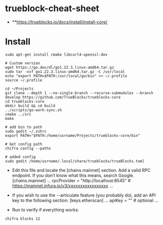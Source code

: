 # trueblock-cheat-sheet
- **https://trueblocks.io/docs/install/install-core/


# Install
```
sudo apt-get install cmake libcurl4-openssl-dev

# Custom version
wget https://go.dev/dl/go1.22.3.linux-amd64.tar.gz
sudo tar -xvf go1.22.3.linux-amd64.tar.gz -C /usr/local
echo "export PATH=$PATH:/usr/local/go/bin" >> ~/.profile 
source ~/.profile 

cd ~/Projects
git clone --depth 1 --no-single-branch --recurse-submodules --branch develop https://github.com/TrueBlocks/trueblocks-core
cd trueblocks-core
mkdir build && cd build
../scripts/go-work-sync.sh
cmake ../src
make

# add bin to path
sudo gedit ~/.zshrc  
export PATH="$PATH:/home/usrname/Projects/trueblocks-core/bin"

# Get config path
chifra config --paths

# added config
sudo gedit /home/usrname/.local/share/trueblocks/trueBlocks.toml
```
- Edit this file and locate the [chains.mainnet] section. Add a valid RPC endpoint. If you don’t know what this means, search Google.
      [chains.mainnet]
      ...
      rpcProvider = "http://localhost:8545"
      # https://mainnet.infura.io/v3/xxxxxxxxxxxxxxxxx
      ...
  
- If you wish to use the --articulate feature (you probably do), add an API key to the following section:
    [keys.etherscan]
    ...
    apiKey = "<your Etherscan api key>"   # optional
    ...

- Run to verify if everything works:
```
chifra blocks 12
```
